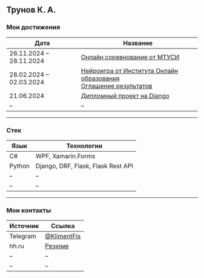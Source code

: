 ## Трунов К. А.

### Мои достижения

| Дата                     | Название                                                                                                                                                                 |
|--------------------------|--------------------------------------------------------------------------------------------------------------------------------------------------------------------------|
| 26.11.2024 – 28.11.2024  | [Онлайн соревнование от МТУСИ](https://github.com/KlimentFis/KIP)                                                                                                        |
| 28.02.2024 – 02.03.2024  | [Нейроигра от Института Онлайн образования](https://drive.google.com/file/d/14cXQKAdb4eimwt6hJ8Uy4aF8Myw8-6df/view?usp=sharing)<br>[Оглашение результатов](https://vk.cc/cdT13r) |
| 21.06.2024               | [Дипломный проект на Django](https://github.com/KlimentFis/Our_Diploma)                                                                                                  |
| –                        | –                                                                                                                                                                        |

---

### Стек

| Язык    | Технологии                                                                                           |
|---------|------------------------------------------------------------------------------------------------------|
| C#      | WPF, Xamarin.Forms                                                                                   |
| Python  | Django, DRF, Flask, Flask Rest API                                                                   |
| –       | –                                                                                                     |
| –       | –                                                                                                     |

---

### Мои контакты

| Источник     | Ссылка                                                                                                                        |
|--------------|-------------------------------------------------------------------------------------------------------------------------------|
| Telegram     | [@KlimentFis](http://t.me/KlimentFis)                                                                                         |
| hh.ru        | [Резюме](https://hh.ru/resume/aed9097bff088a6ee40039ed1f3871554d344e)                                                         |
| –            | –                                                                                                                             |
| –            | –                                                                                                                             |
